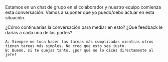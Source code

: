 Estamos en un chat de grupo en el colaborador y nuestro equipo comienza esta conversación.
Vamos a suponer que yo puedo/debo actuar en esta situación.

¿Cómo continuarías la conversación para mediar en esto? ¿Que feedback le darías a cada una de las partes?


```text
A: Siempre me toca hacer las tareas más complicadas mientras otros tienen tareas más simples. No creo que esto sea justo.
B: Bueno, si te quejas tanto, ¿por qué no lo dices directamente al jefe?
```

